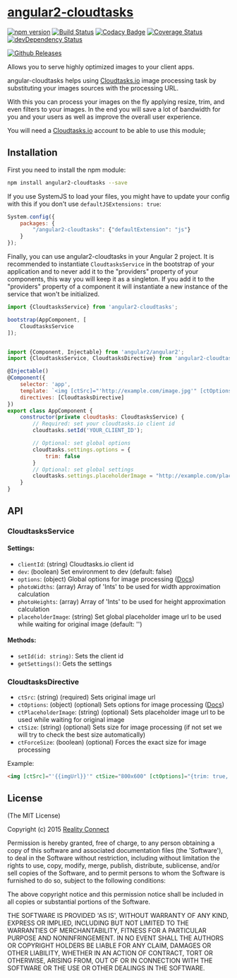 # [angular2-cloudtasks](https://cloudtasks.io)
[![npm version](https://img.shields.io/npm/v/angular2-cloudtasks.svg?style=flat)](https://www.npmjs.com/package/angular2-cloudtasks)
[![Build Status](https://img.shields.io/travis/Cloudtasks/angular2-cloudtasks/master.svg?style=flat)](https://travis-ci.org/Cloudtasks/angular2-cloudtasks)
[![Codacy Badge](https://api.codacy.com/project/badge/grade/bafd522f82da48fda8bb25bee689b32f)](https://www.codacy.com/app/jonnybgod/angular2-cloudtasks)
[![Coverage Status](https://coveralls.io/repos/Cloudtasks/angular2-cloudtasks/badge.svg?branch=master&service=github)](https://coveralls.io/github/Cloudtasks/angular2-cloudtasks?branch=master)
[![devDependency Status](https://david-dm.org/Cloudtasks/angular2-cloudtasks/dev-status.svg)](https://david-dm.org/Cloudtasks/angular2-cloudtasks#info=devDependencies)

[![Github Releases](https://img.shields.io/github/downloads/Cloudtasks/angular2-cloudtasks/latest/total.svg)]()

Allows you to serve highly optimized images to your client apps.

angular-cloudtasks helps using [Cloudtasks.io](https://cloudtasks.io) image processing task by substituting your images sources with the processing URL.

With this you can process your images on the fly applying resize, trim, and even filters to your images. In the end you will save a lot of bandwidth for you and your users as well as improve the overall user experience.

You will need a [Cloudtasks.io](https://cloudtasks.io) account to be able to use this module;

## Installation
First you need to install the npm module:
```sh
npm install angular2-cloudtasks --save
```

If you use SystemJS to load your files, you might have to update your config with this if you don't use `defaultJSExtensions: true`:
```js
System.config({
	packages: {
		"/angular2-cloudtasks": {"defaultExtension": "js"}
	}
});
```

Finally, you can use angular2-cloudtasks in your Angular 2 project.
It is recommended to instantiate `CloudtasksService` in the bootstrap of your application and to never add it to the "providers" property of your components, this way you will keep it as a singleton.
If you add it to the "providers" property of a component it will instantiate a new instance of the service that won't be initialized.

```js
import {CloudtasksService} from 'angular2-cloudtasks';

bootstrap(AppComponent, [
	CloudtasksService
]);


import {Component, Injectable} from 'angular2/angular2';
import {CloudtasksService, CloudtasksDirective} from 'angular2-cloudtasks';

@Injectable()
@Component({
	selector: 'app',
	template: `<img [ctSrc]="'http://example.com/image.jpg'" [ctOptions]="{trim: true, smart: 'face', filters: 'blur(10):flip()'}">`,
	directives: [CloudtasksDirective]
})
export class AppComponent {
	constructor(private cloudtasks: CloudtasksService) {
		// Required: set your cloudtasks.io client id
		cloudtasks.setId('YOUR_CLIENT_ID');

		// Optional: set global options
		cloudtasks.settings.options = {
			trim: false
		}
		// Optional: set global settings
		cloudtasks.settings.placeholderImage = "http://example.com/placeholderImage.jpg";
	}
}
```

## API
### CloudtasksService
#### Settings:
- `clientId`: (string) Cloudtasks.io client id
- `dev`: (boolean) Set environment to dev (default: false)
- `options`: (object) Global options for image processing ([Docs](https://cloudtasks.io/docs/image/#image))
- `photoWidths`: (array) Array of 'Ints' to be used for width approximation calculation
- `photoHeights`: (array) Array of 'Ints' to be used for height approximation calculation
- `placeholderImage`: (string) Set global placeholder image url to be used while waiting for original image (default: '')
	
#### Methods:
- `setId(id: string)`: Sets the client id
- `getSettings()`: Gets the settings

### CloudtasksDirective
- `ctSrc`: (string) (required) Sets original image url
- `ctOptions`: (object) (optional) Sets options for image processing ([Docs](https://cloudtasks.io/docs/image/#image))
- `ctPlaceholderImage`: (string) (optional) Sets placeholder image url to be used while waiting for original image
- `ctSize`: (string) (optional) Sets size for image processing (if not set we will try to check the best size automatically)
- `ctForceSize`: (boolean) (optional) Forces the exact size for image processing

Example:
```html
<img [ctSrc]="'{{imgUrl}}'" ctSize="800x600" [ctOptions]="{trim: true, smart: 'face', filters: 'blur(10):flip()'}" ctPlaceholderImage="http://example.com/placeholderImage.jpg" ctForceSize="true">
```

## License

(The MIT License)

Copyright (c) 2015 [Reality Connect](http://reality-connect.pt)

Permission is hereby granted, free of charge, to any person obtaining a copy of this software and associated documentation files (the 'Software'), to deal in the Software without restriction, including without limitation the rights to use, copy, modify, merge, publish, distribute, sublicense, and/or sell copies of the Software, and to permit persons to whom the Software is furnished to do so, subject to the following conditions:

The above copyright notice and this permission notice shall be included in all copies or substantial portions of the Software.

THE SOFTWARE IS PROVIDED 'AS IS', WITHOUT WARRANTY OF ANY KIND, EXPRESS OR IMPLIED, INCLUDING BUT NOT LIMITED TO THE WARRANTIES OF MERCHANTABILITY, FITNESS FOR A PARTICULAR PURPOSE AND NONINFRINGEMENT. IN NO EVENT SHALL THE AUTHORS OR COPYRIGHT HOLDERS BE LIABLE FOR ANY CLAIM, DAMAGES OR OTHER LIABILITY, WHETHER IN AN ACTION OF CONTRACT, TORT OR OTHERWISE, ARISING FROM, OUT OF OR IN CONNECTION WITH THE SOFTWARE OR THE USE OR OTHER DEALINGS IN THE SOFTWARE.

[npm-url]: https://npmjs.org/package/angular2-cloudtasks
[npm-image]: https://badge.fury.io/js/angular2-cloudtasks.svg
[travis-url]: https://travis-ci.org/Cloudtasks/angular2-cloudtasks
[travis-image]: https://travis-ci.org/Cloudtasks/angular2-cloudtasks.svg?branch=master
